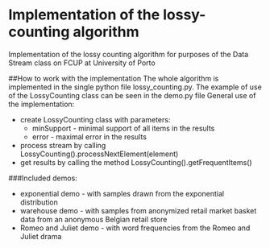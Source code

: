 # Implementation of the lossy-counting algorithm
Implementation of the lossy counting algorithm for purposes of the Data Stream class on FCUP at University of Porto


##How to work with the implementation
The whole algorithm is implemented in the single python file lossy_counting.py. The example of use of the LossyCounting class can be seen in the demo.py file
General use of the implementation:
* create LossyCounting class with parameters: 
    * minSupport - minimal support of all items in the results
    * error - maximal error in the results
* process stream by calling LossyCounting().processNextElement(element)
* get results by calling the method LossyCounting().getFrequentItems()
 
 
 
###Included demos:
- exponential demo - with samples drawn from the exponential distribution 
- warehouse demo -  with samples from anonymized retail market basket data from an anonymous Belgian retail store
- Romeo and Juliet demo - with word frequencies from the Romeo and Juliet drama
